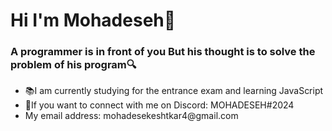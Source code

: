 <h1>Hi I'm Mohadeseh👋</h1>
<h3>A programmer is in front of you
 But his thought is to solve the problem of his program🔍</h3>
<ul>
 <li>📚I am currently studying for the entrance exam and learning JavaScript</li>
 <li>👾If you want to connect with me on Discord: MOHADESEH#2024</li>
 <li>My email address: mohadesekeshtkar4@gmail.com</li>
</ul>
